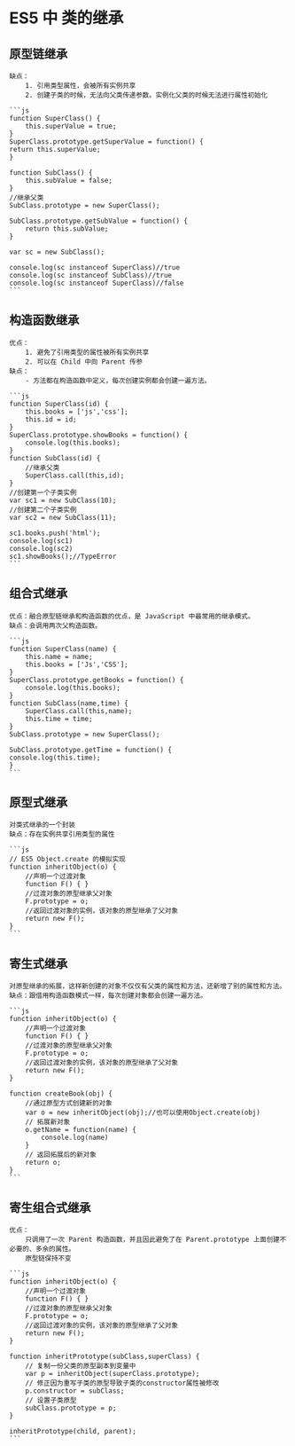 # ES5 中 类的继承

## 原型链继承

    缺点：
        1. 引用类型属性，会被所有实例共享
        2. 创建子类的时候，无法向父类传递参数。实例化父类的时候无法进行属性初始化

    ```js
    function SuperClass() {
        this.superValue = true;
    }
    SuperClass.prototype.getSuperValue = function() {
    return this.superValue;
    }

    function SubClass() {
        this.subValue = false;
    }
    //继承父类
    SubClass.prototype = new SuperClass();

    SubClass.prototype.getSubValue = function() {
        return this.subValue;
    }

    var sc = new SubClass();

    console.log(sc instanceof SuperClass)//true
    console.log(sc instanceof SubClass)//true
    console.log(sc instanceof SuperClass)//false
    ```

## 构造函数继承

    优点：
        1. 避免了引用类型的属性被所有实例共享
        2. 可以在 Child 中向 Parent 传参
    缺点：
        - 方法都在构造函数中定义，每次创建实例都会创建一遍方法。

    ```js
    function SuperClass(id) {
        this.books = ['js','css'];
        this.id = id;
    }
    SuperClass.prototype.showBooks = function() {
        console.log(this.books);
    }
    function SubClass(id) {
        //继承父类
        SuperClass.call(this,id);
    }
    //创建第一个子类实例
    var sc1 = new SubClass(10);
    //创建第二个子类实例
    var sc2 = new SubClass(11);

    sc1.books.push('html');
    console.log(sc1)
    console.log(sc2)
    sc1.showBooks();//TypeError
    ```

## 组合式继承

    优点：融合原型链继承和构造函数的优点，是 JavaScript 中最常用的继承模式。
    缺点：会调用两次父构造函数。

    ```js
    function SuperClass(name) {
        this.name = name; 
        this.books = ['Js','CSS'];
    }
    SuperClass.prototype.getBooks = function() {
        console.log(this.books);
    }
    function SubClass(name,time) {
        SuperClass.call(this,name);
        this.time = time;
    }
    SubClass.prototype = new SuperClass();

    SubClass.prototype.getTime = function() {
    console.log(this.time);
    }
    ```

## 原型式继承

    对类式继承的一个封装
    缺点：存在实例共享引用类型的属性

    ```js
    // ES5 Object.create 的模拟实现
    function inheritObject(o) {
        //声明一个过渡对象
        function F() { }
        //过渡对象的原型继承父对象
        F.prototype = o;
        //返回过渡对象的实例，该对象的原型继承了父对象
        return new F();
    }
    ```

## 寄生式继承

    对原型继承的拓展，这样新创建的对象不仅仅有父类的属性和方法，还新增了别的属性和方法。
    缺点：跟借用构造函数模式一样，每次创建对象都会创建一遍方法。

    ```js
    function inheritObject(o) {
        //声明一个过渡对象
        function F() { }
        //过渡对象的原型继承父对象
        F.prototype = o;
        //返回过渡对象的实例，该对象的原型继承了父对象
        return new F();
    }

    function createBook(obj) {
        //通过原型方式创建新的对象
        var o = new inheritObject(obj);//也可以使用Object.create(obj)
        // 拓展新对象
        o.getName = function(name) {
            console.log(name)
        }
        // 返回拓展后的新对象
        return o;
    }
    ```

## 寄生组合式继承

    优点：
        只调用了一次 Parent 构造函数，并且因此避免了在 Parent.prototype 上面创建不必要的、多余的属性。
        原型链保持不变

    ```js
    function inheritObject(o) {
        //声明一个过渡对象
        function F() { }
        //过渡对象的原型继承父对象
        F.prototype = o;
        //返回过渡对象的实例，该对象的原型继承了父对象
        return new F();
    }

    function inheritPrototype(subClass,superClass) {
        // 复制一份父类的原型副本到变量中
        var p = inheritObject(superClass.prototype);
        // 修正因为重写子类的原型导致子类的constructor属性被修改
        p.constructor = subClass;
        // 设置子类原型
        subClass.prototype = p;
    }

    inheritPrototype(child, parent);
    ```
